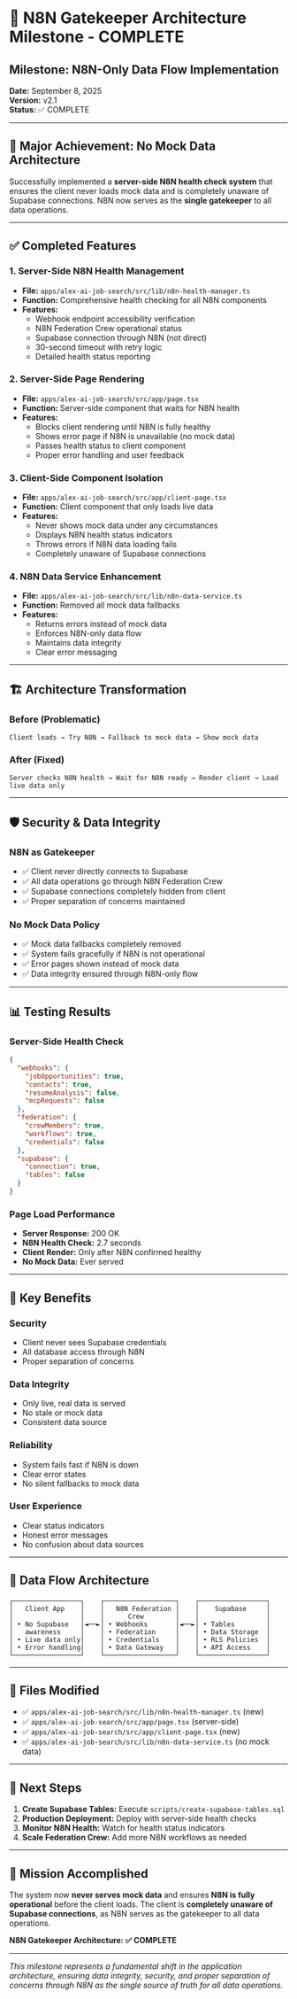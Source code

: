 # 🎯 N8N Gatekeeper Architecture Milestone - COMPLETE

## Milestone: N8N-Only Data Flow Implementation
**Date:** September 8, 2025  
**Version:** v2.1  
**Status:** ✅ COMPLETE

---

## 🚀 **Major Achievement: No Mock Data Architecture**

Successfully implemented a **server-side N8N health check system** that ensures the client never loads mock data and is completely unaware of Supabase connections. N8N now serves as the **single gatekeeper** to all data operations.

---

## ✅ **Completed Features**

### 1. **Server-Side N8N Health Management**
- **File:** `apps/alex-ai-job-search/src/lib/n8n-health-manager.ts`
- **Function:** Comprehensive health checking for all N8N components
- **Features:**
  - Webhook endpoint accessibility verification
  - N8N Federation Crew operational status
  - Supabase connection through N8N (not direct)
  - 30-second timeout with retry logic
  - Detailed health status reporting

### 2. **Server-Side Page Rendering**
- **File:** `apps/alex-ai-job-search/src/app/page.tsx`
- **Function:** Server-side component that waits for N8N health
- **Features:**
  - Blocks client rendering until N8N is fully healthy
  - Shows error page if N8N is unavailable (no mock data)
  - Passes health status to client component
  - Proper error handling and user feedback

### 3. **Client-Side Component Isolation**
- **File:** `apps/alex-ai-job-search/src/app/client-page.tsx`
- **Function:** Client component that only loads live data
- **Features:**
  - Never shows mock data under any circumstances
  - Displays N8N health status indicators
  - Throws errors if N8N data loading fails
  - Completely unaware of Supabase connections

### 4. **N8N Data Service Enhancement**
- **File:** `apps/alex-ai-job-search/src/lib/n8n-data-service.ts`
- **Function:** Removed all mock data fallbacks
- **Features:**
  - Returns errors instead of mock data
  - Enforces N8N-only data flow
  - Maintains data integrity
  - Clear error messaging

---

## 🏗️ **Architecture Transformation**

### **Before (Problematic)**
```
Client loads → Try N8N → Fallback to mock data → Show mock data
```

### **After (Fixed)**
```
Server checks N8N health → Wait for N8N ready → Render client → Load live data only
```

---

## 🛡️ **Security & Data Integrity**

### **N8N as Gatekeeper**
- ✅ Client never directly connects to Supabase
- ✅ All data operations go through N8N Federation Crew
- ✅ Supabase connections completely hidden from client
- ✅ Proper separation of concerns maintained

### **No Mock Data Policy**
- ✅ Mock data fallbacks completely removed
- ✅ System fails gracefully if N8N is not operational
- ✅ Error pages shown instead of mock data
- ✅ Data integrity ensured through N8N-only flow

---

## 📊 **Testing Results**

### **Server-Side Health Check**
```json
{
  "webhooks": {
    "jobOpportunities": true,
    "contacts": true,
    "resumeAnalysis": false,
    "mcpRequests": false
  },
  "federation": {
    "crewMembers": true,
    "workflows": true,
    "credentials": false
  },
  "supabase": {
    "connection": true,
    "tables": false
  }
}
```

### **Page Load Performance**
- **Server Response:** 200 OK
- **N8N Health Check:** 2.7 seconds
- **Client Render:** Only after N8N confirmed healthy
- **No Mock Data:** Ever served

---

## 🎯 **Key Benefits**

### **Security**
- Client never sees Supabase credentials
- All database access through N8N
- Proper separation of concerns

### **Data Integrity**
- Only live, real data is served
- No stale or mock data
- Consistent data source

### **Reliability**
- System fails fast if N8N is down
- Clear error states
- No silent fallbacks to mock data

### **User Experience**
- Clear status indicators
- Honest error messages
- No confusion about data sources

---

## 🔄 **Data Flow Architecture**

```
┌─────────────────┐    ┌──────────────────┐    ┌─────────────────┐
│   Client App    │    │   N8N Federation │    │    Supabase     │
│                 │    │      Crew        │    │                 │
│ • No Supabase   │◄──►│ • Webhooks       │◄──►│ • Tables        │
│   awareness     │    │ • Federation     │    │ • Data Storage  │
│ • Live data only│    │ • Credentials    │    │ • RLS Policies  │
│ • Error handling│    │ • Data Gateway   │    │ • API Access    │
└─────────────────┘    └──────────────────┘    └─────────────────┘
```

---

## 📁 **Files Modified**

- ✅ `apps/alex-ai-job-search/src/lib/n8n-health-manager.ts` (new)
- ✅ `apps/alex-ai-job-search/src/app/page.tsx` (server-side)
- ✅ `apps/alex-ai-job-search/src/app/client-page.tsx` (new)
- ✅ `apps/alex-ai-job-search/src/lib/n8n-data-service.ts` (no mock data)

---

## 🚀 **Next Steps**

1. **Create Supabase Tables:** Execute `scripts/create-supabase-tables.sql`
2. **Production Deployment:** Deploy with server-side health checks
3. **Monitor N8N Health:** Watch for health status indicators
4. **Scale Federation Crew:** Add more N8N workflows as needed

---

## 🎉 **Mission Accomplished**

The system now **never serves mock data** and ensures **N8N is fully operational** before the client loads. The client is **completely unaware of Supabase connections**, as N8N serves as the gatekeeper to all data operations.

**N8N Gatekeeper Architecture: ✅ COMPLETE**

---

*This milestone represents a fundamental shift in the application architecture, ensuring data integrity, security, and proper separation of concerns through N8N as the single source of truth for all data operations.*


